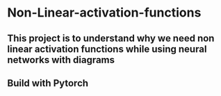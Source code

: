 # Non-Linear-activation-functions
## This project is to understand why we need non linear activation functions while using neural networks with diagrams
## Build with Pytorch
